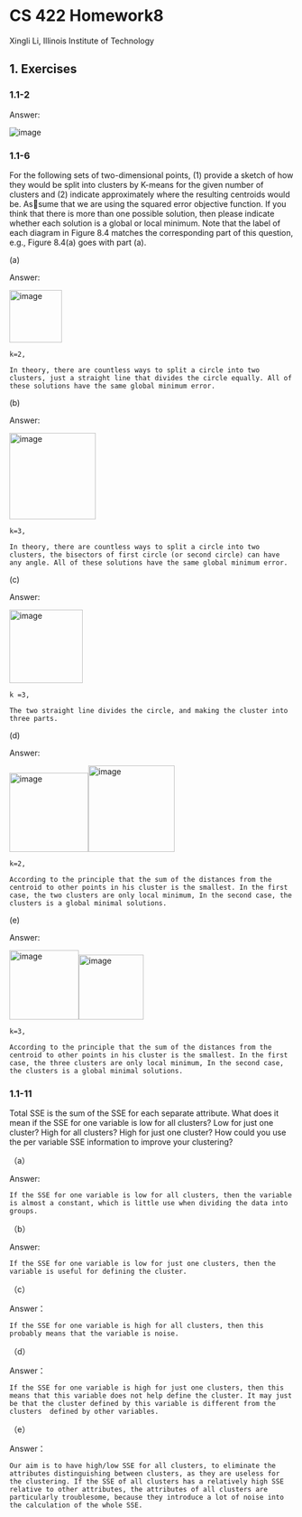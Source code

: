 # CS 422 Homework8

Xingli Li, Illinois Institute of Technology

## 1. Exercises

### 1.1-2

Answer:

![image](/media/eric/Data/IIT/CS422/cs422_hw/assignment8-Xingli-Li/image/2.png)

### 1.1-6

For the following sets of two-dimensional points, (1) provide a sketch of how they would be split into clusters by K-means for the given number of clusters and (2) indicate approximately where the resulting centroids would be. Assume that we are using the squared error objective function. If you think that there is more than one possible solution, then please indicate whether each solution is a global or local minimum. Note that the label of each diagram in Figure 8.4 matches the corresponding part of this question, e.g., Figure 8.4(a) goes with part (a).

(a)

Answer:

<img src="file:///media/eric/Data/IIT/CS422/cs422_hw/assignment8-Xingli-Li/image/A1.png" title="" alt="image" width="93">

```
k=2, 

In theory, there are countless ways to split a circle into two clusters, just a straight line that divides the circle equally. All of these solutions have the same global minimum error.
```

(b)

Answer:

<img src="file:///media/eric/Data/IIT/CS422/cs422_hw/assignment8-Xingli-Li/image/A2-1.png" title="" alt="image" width="153">

```
k=3,

In theory, there are countless ways to split a circle into two clusters, the bisectors of first circle (or second circle) can have any angle. All of these solutions have the same global minimum error.
```

(c)

Answer:

<img title="" src="file:///media/eric/Data/IIT/CS422/cs422_hw/assignment8-Xingli-Li/image/A3.png" alt="image" width="130">

```
k =3,

The two straight line divides the circle, and making the cluster into three parts.
```

(d)

Answer:

 <img title="" src="file:///media/eric/Data/IIT/CS422/cs422_hw/assignment8-Xingli-Li/image/A4-2.png" alt="image" width="140"><img title="" src="file:///media/eric/Data/IIT/CS422/cs422_hw/assignment8-Xingli-Li/image/A4.png" alt="image" width="153">

```
k=2,

According to the principle that the sum of the distances from the centroid to other points in his cluster is the smallest. In the first case, the two clusters are only local minimum, In the second case, the clusters is a global minimal solutions.
```

(e)

Answer:

<img title="" src="file:///media/eric/Data/IIT/CS422/cs422_hw/assignment8-Xingli-Li/image/A5-2.png" alt="image" width="123"><img title="" src="file:///media/eric/Data/IIT/CS422/cs422_hw/assignment8-Xingli-Li/image/A5-3.png" alt="image" width="115">

```
k=3,

According to the principle that the sum of the distances from the centroid to other points in his cluster is the smallest. In the first case, the three clusters are only local minimum, In the second case, the clusters is a global minimal solutions.
```

### 1.1-11

Total SSE is the sum of the SSE for each separate attribute. What does it mean if the SSE for one variable is low for all clusters? Low for just one cluster? High for all clusters? High for just one cluster? How could you use the per variable SSE information to improve your clustering?

（a） 

Answer: 

```
If the SSE for one variable is low for all clusters, then the variable is almost a constant, which is little use when dividing the data into groups.
```

（b） 

Answer: 

```
If the SSE for one variable is low for just one clusters, then the variable is useful for defining the cluster.
```

（c） 

Answer：

```
If the SSE for one variable is high for all clusters, then this probably means that the variable is noise.
```

（d） 

Answer：

```
If the SSE for one variable is high for just one clusters, then this means that this variable does not help define the cluster. It may just be that the cluster defined by this variable is different from the clusters  defined by other variables.
```

（e） 

Answer：

```
Our aim is to have high/low SSE for all clusters, to eliminate the attributes distinguishing between clusters, as they are useless for the clustering. If the SSE of all clusters has a relatively high SSE relative to other attributes, the attributes of all clusters are particularly troublesome, because they introduce a lot of noise into the calculation of the whole SSE.
```
